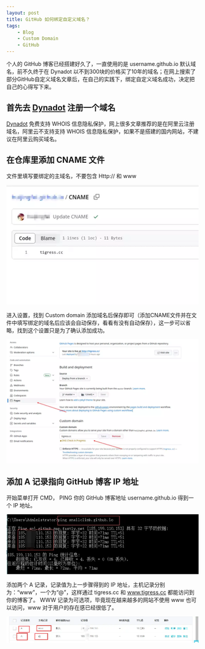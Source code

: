 ```yaml
---
layout: post
title: GitHub 如何绑定自定义域名？
tags:
    - Blog
    - Custom Domain
    - GitHub
---
```

个人的 GitHub 博客已经搭建好久了，一直使用的是 username.github.io 默认域名，前不久终于在 Dynadot 以不到300块的价格买了10年的域名；在网上搜索了部分GitHub自定义域名文章后，在自己的实践下，绑定自定义域名成功，决定把自己的心得写下来。

## 首先去 [Dynadot](https://www.dynadot.com/) 注册一个域名

[Dynadot](https://www.dynadot.com/) 免费支持 WHOIS 信息隐私保护，网上很多文章推荐的是在阿里云注册域名，阿里云不支持支持 WHOIS 信息隐私保护，如果不是搭建的国内网站，不建议在阿里云购买域名。

## 在仓库里添加 CNAME 文件

文件里填写要绑定的主域名，不要包含 Http:// 和 www

![GitHub Domain CNAME](https://github.com/huijingfei/huijingfei.github.io/raw/master/images/GitHub%20Domain%20CNAME.webp)

进入设置，找到 Custom domain 添加域名后保存即可（添加CNAME文件并在文件中填写绑定的域名后应该会自动保存，看看有没有自动保存），这一步可以省略，找到这个设置只是为了确认添加成功。

![GitHub Custom Domain](https://github.com/huijingfei/huijingfei.github.io/raw/master/images/GitHub%20Custom%20Domain.webp)

## 添加 A 记录指向 GitHub 博客 IP 地址

开始菜单打开 CMD， PING 你的 GitHub 博客地址 username.github.io 得到一个 IP 地址。

![ping username.github.io](https://github.com/huijingfei/huijingfei.github.io/raw/master/images/ping%20username.github.io.webp)

添加两个 A 记录，记录值为上一步骤得到的 IP 地址，主机记录分别为：“www”，一个为“@”，这样通过 tigress.cc 和 www.tigress.cc 都能访问到你的博客了。 WWW 记录为可选项，毕竟现在越来越多的网站不使用 www 也可以访问，www 对于用户的存在感已经很低了。

![DNS Set up A Record to Github IP Address](https://github.com/huijingfei/huijingfei.github.io/raw/master/images/DNS%20Set%20up%20A%20Record%20to%20Github%20IP%20Address.webp)
